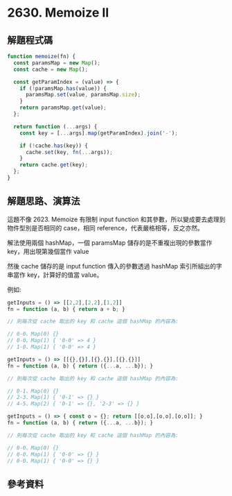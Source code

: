 # 2630. Memoize II

## 解題程式碼

```javascript
function memoize(fn) {
  const paramsMap = new Map();
  const cache = new Map();

  const getParamIndex = (value) => {
    if (!paramsMap.has(value)) {
      paramsMap.set(value, paramsMap.size);
    }
    return paramsMap.get(value);
  };

  return function (...args) {
    const key = [...args].map(getParamIndex).join('-');

    if (!cache.has(key)) {
      cache.set(key, fn(...args));
    }
    return cache.get(key);
  };
}
```

## 解題思路、演算法

這題不像 2623. Memoize 有限制 input function 和其參數，所以變成要去處理到物件型別是否相同的 case，相同 reference，代表嚴格相等，反之亦然。

解法使用兩個 hashMap，一個 paramsMap 儲存的是不重複出現的參數當作 key，用出現第幾個當作 value

然後 cache 儲存的是 input function 傳入的參數透過 hashMap 索引所組出的字串當作 key，計算好的值當 value。

例如:

```javascript
getInputs = () => [[2,2],[2,2],[1,2]]
fn = function (a, b) { return a + b; }

// 則每次從 cache 取出的 key 和 cache 這個 hashMap 的內容為:

// 0-0、Map(0) {}
// 0-0、Map(1) { '0-0' => 4 }
// 1-0、Map(1) { '0-0' => 4 }

getInputs = () => [[{},{}],[{},{}],[{},{}]] 
fn = function (a, b) { return ({...a, ...b}); }

// 則每次從 cache 取出的 key 和 cache 這個 hashMap 的內容為:

// 0-1、Map(0) {}
// 2-3、Map(1) { '0-1' => {} }
// 4-5、Map(2) { '0-1' => {}, '2-3' => {} }

getInputs = () => { const o = {}; return [[o,o],[o,o],[o,o]]; }
fn = function (a, b) { return ({...a, ...b}); }

// 則每次從 cache 取出的 key 和 cache 這個 hashMap 的內容為:

// 0-0、Map(0) {}
// 0-0、Map(1) { '0-0' => {} }
// 0-0、Map(1) { '0-0' => {} }
```

## 參考資料
